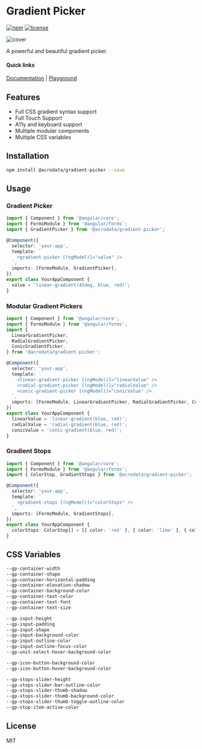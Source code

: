 # Gradient Picker

[![npm](https://img.shields.io/npm/v/@acrodata/gradient-picker.svg)](https://www.npmjs.com/package/@acrodata/gradient-picker)
[![license](https://img.shields.io/github/license/mashape/apistatus.svg)](https://github.com/acrodata/gradient-picker/blob/main/LICENSE)

![cover](https://repository-images.githubusercontent.com/895835449/3c634479-9634-4183-9766-8623d41c6885)

A powerful and beautiful gradient picker.

#### Quick links

[Documentation](https://github.com/acrodata/gradient-picker?tab=readme-ov-file#usage) |
[Playground](https://acrodata.github.io/gradient-picker/)

## Features

- Full CSS gradient syntax support
- Full Touch Support
- A11y and keyboard support
- Multiple modular components
- Multiple CSS variables

## Installation

```bash
npm install @acrodata/gradient-picker --save
```

## Usage

### Gradient Picker

```ts
import { Component } from '@angular/core';
import { FormsModule } from '@angular/forms';
import { GradientPicker } from '@acrodata/gradient-picker';

@Component({
  selector: 'your-app',
  template: `
    <gradient-picker [(ngModel)]="value" />
  `,
  imports: [FormsModule, GradientPicker],
})
export class YourAppComponent {
  value = 'linear-gradient(45deg, blue, red)';
}
```

### Modular Gradient Pickers

```ts
import { Component } from '@angular/core';
import { FormsModule } from '@angular/forms';
import {
  LinearGradientPicker,
  RadialGradientPicker,
  ConicGradientPicker,
} from '@acrodata/gradient-picker';

@Component({
  selector: 'your-app',
  template: `
    <linear-gradient-picker [(ngModel)]="linearValue" />
    <radial-gradient-picker [(ngModel)]="radialValue" />
    <conic-gradient-picker [(ngModel)]="conicValue" />
  `,
  imports: [FormsModule, LinearGradientPicker, RadialGradientPicker, ConicGradientPicker],
})
export class YourAppComponent {
  linearValue = 'linear-gradient(blue, red)';
  radialValue = 'radial-gradient(blue, red)';
  conicValue = 'conic-gradient(blue, red)';
}
```

### Gradient Stops

```ts
import { Component } from '@angular/core';
import { FormsModule } from '@angular/forms';
import { ColorStop, GradientStops } from '@acrodata/gradient-picker';

@Component({
  selector: 'your-app',
  template: `
    <gradient-stops [(ngModel)]="colorStops" />
  `,
  imports: [FormsModule, GradientStops],
})
export class YourAppComponent {
  colorStops: ColorStop[] = [{ color: 'red' }, { color: 'lime' }, { color: 'blue' }];
}
```

## CSS Variables

```css
--gp-container-width
--gp-container-shape
--gp-container-horizontal-padding
--gp-container-elevation-shadow
--gp-container-background-color
--gp-container-text-color
--gp-container-text-font
--gp-container-text-size

--gp-input-height
--gp-input-padding
--gp-input-shape
--gp-input-background-color
--gp-input-outline-color
--gp-input-outline-focus-color
--gp-unit-select-hover-background-color

--gp-icon-button-background-color
--gp-icon-button-hover-background-color

--gp-stops-slider-height
--gp-stops-slider-bar-outline-color
--gp-stops-slider-thumb-shadow
--gp-stops-slider-thumb-background-color
--gp-stops-slider-thumb-toggle-outline-color
--gp-stop-item-active-color
```

## License

MIT
